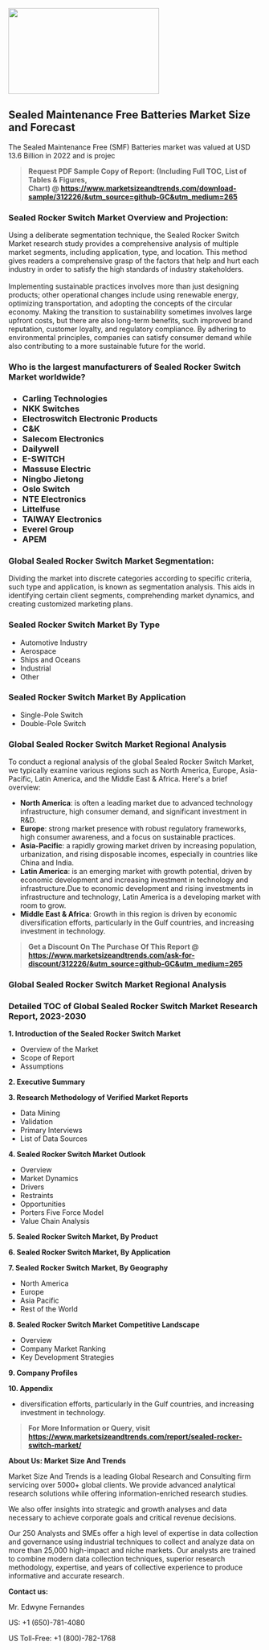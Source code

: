 <p><img class="alignnone size-medium wp-image-20088" src="https://ffe5etoiles.com/wp-content/uploads/2024/12/MST1-300x171.png" alt="" width="300" height="171" /></p><h2>Sealed Maintenance Free Batteries Market Size and Forecast</h2>The Sealed Maintenance Free (SMF) Batteries market was valued at USD 13.6 Billion in 2022 and is projec</p><blockquote id="" class=""><strong>Request PDF Sample Copy of Report: (Including Full TOC, List of Tables &amp; Figures, Chart)&nbsp;@&nbsp;<strong><a href="https://www.marketsizeandtrends.com/download-sample/312226/&utm_source=github-GC&utm_medium=265" target="_blank">https://www.marketsizeandtrends.com/download-sample/312226/&utm_source=github-GC&utm_medium=265</a></strong></strong></blockquote><h3 id="" class="">Sealed Rocker Switch Market&nbsp;Overview and Projection:</h3><p id="" class="">Using a deliberate segmentation technique, the Sealed Rocker Switch Market research study provides a comprehensive analysis of multiple market segments, including application, type, and location. This method gives readers a comprehensive grasp of the factors that help and hurt each industry in order to satisfy the high standards of industry stakeholders. <br /> <br />Implementing sustainable practices involves more than just designing products; other operational changes include using renewable energy, optimizing transportation, and adopting the concepts of the circular economy. Making the transition to sustainability sometimes involves large upfront costs, but there are also long-term benefits, such improved brand reputation, customer loyalty, and regulatory compliance. By adhering to environmental principles, companies can satisfy consumer demand while also contributing to a more sustainable future for the world.</p><h3 id="" class="">Who is the largest manufacturers of&nbsp;Sealed Rocker Switch Market worldwide?</h3><h3 class=""><p><ul><li>Carling Technologies </li><li> NKK Switches </li><li> Electroswitch Electronic Products </li><li> C&K </li><li> Salecom Electronics </li><li> Dailywell </li><li> E-SWITCH </li><li> Massuse Electric </li><li> Ningbo Jietong </li><li> Oslo Switch </li><li> NTE Electronics </li><li> Littelfuse </li><li> TAIWAY Electronics </li><li> Everel Group </li><li> APEM</li></ul></p></h3><h3 id="" class="">Global&nbsp;Sealed Rocker Switch Market Segmentation:</h3><p id="" class="">Dividing the market into discrete categories according to specific criteria, such type and application, is known as segmentation analysis. This aids in identifying certain client segments, comprehending market dynamics, and creating customized marketing plans.</p><h3 id="" class="">Sealed Rocker Switch Market&nbsp;By Type</h3><p><p><ul><li>Automotive Industry</li><li> Aerospace</li><li> Ships and Oceans</li><li> Industrial</li><li> Other</p></li></ul></p></p><h3 id="" class="">Sealed Rocker Switch Market&nbsp;By Application</h3><p class=""><p><ul><li>Single-Pole Switch</li><li> Double-Pole Switch</li></ul></p></p><h3 id="" class="">Global Sealed Rocker Switch Market Regional Analysis</h3><p id="" class="">To conduct a regional analysis of the global Sealed Rocker Switch Market, we typically examine various regions such as North America, Europe, Asia-Pacific, Latin America, and the Middle East &amp; Africa. Here's a brief overview:</p><ul><li><strong>North America</strong>: is often a leading market due to advanced technology infrastructure, high consumer demand, and significant investment in R&amp;D.</li><li><strong>Europe</strong>: strong market presence with robust regulatory frameworks, high consumer awareness, and a focus on sustainable practices.</li><li><strong>Asia-Pacific</strong>: a rapidly growing market driven by increasing population, urbanization, and rising disposable incomes, especially in countries like China and India.</li><li><strong>Latin America</strong>: is an emerging market with growth potential, driven by economic development and increasing investment in technology and infrastructure.Due to economic development and rising investments in infrastructure and technology, Latin America is a developing market with room to grow.</li><li><strong>Middle East &amp; Africa</strong>: Growth in this region is driven by economic diversification efforts, particularly in the Gulf countries, and increasing investment in technology.</li></ul><blockquote id="" class=""><strong>Get a Discount On The Purchase Of This Report @ <strong><a href="https://www.marketsizeandtrends.com/ask-for-discount/312226/&utm_source=github-GC&utm_medium=265" target="_blank">https://www.marketsizeandtrends.com/ask-for-discount/312226/&utm_source=github-GC&utm_medium=265</a></strong></strong></blockquote><h3 id="" class="">Global Sealed Rocker Switch Market Regional Analysis</h3><h3 id="" class="">Detailed TOC of Global Sealed Rocker Switch Market Research Report, 2023-2030</h3><p id="" class=""><strong>1. Introduction of the Sealed Rocker Switch Market</strong></p><ul><li>Overview of the Market</li><li>Scope of Report</li><li>Assumptions</li></ul><p id="" class=""><strong>2. Executive Summary</strong></p><p id="" class=""><strong>3. Research Methodology of Verified Market Reports</strong></p><ul><li>Data Mining</li><li>Validation</li><li>Primary Interviews</li><li>List of Data Sources</li></ul><p id="" class=""><strong>4. Sealed Rocker Switch Market Outlook</strong></p><ul><li>Overview</li><li>Market Dynamics</li><li>Drivers</li><li>Restraints</li><li>Opportunities</li><li>Porters Five Force Model</li><li>Value Chain Analysis</li></ul><p id="" class=""><strong>5. Sealed Rocker Switch Market, By Product</strong></p><p id="" class=""><strong>6. Sealed Rocker Switch Market, By Application</strong></p><p id="" class=""><strong>7. Sealed Rocker Switch Market, By Geography</strong></p><ul><li>North America</li><li>Europe</li><li>Asia Pacific</li><li>Rest of the World</li></ul><p id="" class=""><strong>8. Sealed Rocker Switch Market Competitive Landscape</strong></p><ul><li>Overview</li><li>Company Market Ranking</li><li>Key Development Strategies</li></ul><p id="" class=""><strong>9. Company Profiles</strong></p><p id="" class=""><strong>10. Appendix</strong></p><ul><li>diversification efforts, particularly in the Gulf countries, and increasing investment in technology.</li></ul><blockquote id="" class=""><strong>For More Information or Query, visit <strong><strong><a href="https://www.marketsizeandtrends.com/report/sealed-rocker-switch-market/" target="_blank">https://www.marketsizeandtrends.com/report/sealed-rocker-switch-market/</a></strong></strong></strong></blockquote><p id="" class=""><strong>About Us: Market Size And Trends</strong></p><p id="" class="">Market Size And Trends is a leading Global Research and Consulting firm servicing over 5000+ global clients. We provide advanced analytical research solutions while offering information-enriched research studies.</p><p id="" class="">We also offer insights into strategic and growth analyses and data necessary to achieve corporate goals and critical revenue decisions.</p><p id="" class="">Our 250 Analysts and SMEs offer a high level of expertise in data collection and governance using industrial techniques to collect and analyze data on more than 25,000 high-impact and niche markets. Our analysts are trained to combine modern data collection techniques, superior research methodology, expertise, and years of collective experience to produce informative and accurate research.</p><p id="" class=""><strong>Contact us:</strong></p><p id="" class="">Mr. Edwyne Fernandes</p><p id="" class="">US: +1 (650)-781-4080</p><p id="" class="">US Toll-Free: +1 (800)-782-1768</p>
